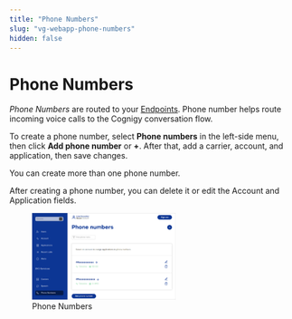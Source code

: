 ```yaml
---
title: "Phone Numbers" 
slug: "vg-webapp-phone-numbers" 
hidden: false 
---
```


# Phone Numbers

_Phone Numbers_ are routed to your [Endpoints](../getting-started.md#create-a-voice-gateway-endpoint). Phone number helps route incoming voice calls to the Cognigy conversation flow. 

To create a phone number, select **Phone numbers** in the left-side menu, then click **Add phone number** or **+**. After that, add a carrier, account, and application, then save changes.

You can create more than one phone number.

After creating a phone number, you can delete it or edit the Account and Application fields.

<figure>
  <img class="image-center"  src="../../../static/img/_assets/voice-gateway/VG-webapp-phone-numbers.png"  width="60%" />
  <figcaption>Phone Numbers</figcaption>
</figure>

